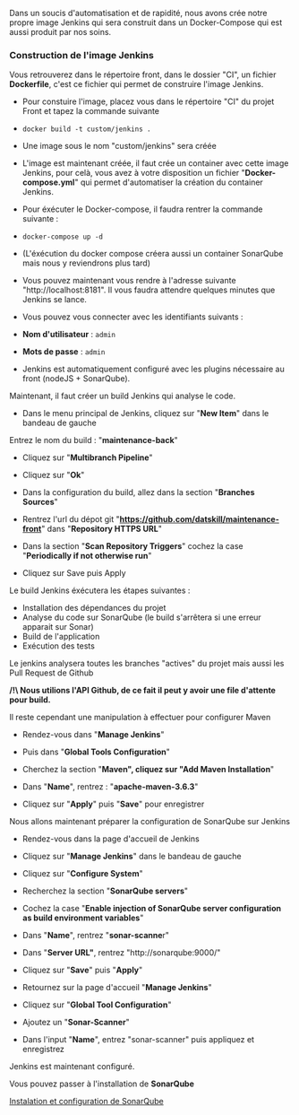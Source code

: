 Dans un soucis d'automatisation et de rapidité, nous avons crée notre propre image Jenkins qui sera construit dans un Docker-Compose qui est aussi produit par nos soins.

### Construction de l'image Jenkins
Vous retrouverez dans le répertoire front, dans le dossier "CI", un fichier **Dockerfile**, c'est ce fichier qui permet de construire l'image Jenkins. 

- Pour constuire l'image, placez vous dans le répertoire "CI" du projet Front et tapez la commande suivante

- `docker build -t custom/jenkins .`

- Une image sous le nom "custom/jenkins" sera créée

- L'image est maintenant créée, il faut crée un container avec cette image Jenkins, pour celà, vous avez à votre disposition un fichier "**Docker-compose.yml**" qui permet d'automatiser la création du container Jenkins. 

- Pour éxécuter le Docker-compose, il faudra rentrer la commande suivante : 

- `docker-compose up -d`

- (L'éxécution du docker compose créera aussi un container SonarQube mais nous y reviendrons plus tard)

- Vous pouvez maintenant vous rendre à l'adresse suivante "http://localhost:8181". Il vous faudra attendre quelques minutes que Jenkins se lance. 

- Vous pouvez vous connecter avec les identifiants suivants : 

- **Nom d'utilisateur** : `admin` 

- **Mots de passe** : `admin`

- Jenkins est automatiquement configuré avec les plugins nécessaire au front (nodeJS + SonarQube). 

Maintenant, il faut créer un build Jenkins qui analyse le code. 

- Dans le menu principal de Jenkins, cliquez sur "**New Item**" dans le bandeau de gauche

Entrez le nom du build : "**maintenance-back**"

- Cliquez sur "**Multibranch Pipeline**"

- Cliquez sur "**Ok**"

- Dans la configuration du build, allez dans la section "**Branches Sources**"

- Rentrez l'url du dépot git "**https://github.com/datskill/maintenance-front**" dans "**Repository HTTPS URL**"

- Dans la section "**Scan Repository Triggers**"  cochez la case "**Periodically if not otherwise run**"

- Cliquez sur Save puis Apply

Le build Jenkins éxécutera les étapes suivantes : 

- Installation des dépendances du projet
- Analyse du code sur SonarQube (le build s'arrêtera si une erreur apparait sur Sonar)
- Build de l'application
- Exécution des tests

Le jenkins analysera toutes les branches "actives" du projet mais aussi les Pull Request de Github

**/!\ Nous utilions l'API Github, de ce fait il peut y avoir une file d'attente pour build.**

Il reste cependant une manipulation à effectuer pour configurer Maven

- Rendez-vous dans "**Manage Jenkins**"

- Puis dans "**Global Tools Configuration**"

- Cherchez la section "**Maven", cliquez sur "Add Maven Installation**"

- Dans "**Name**", rentrez : "**apache-maven-3.6.3**"

- Cliquez sur "**Apply**" puis "**Save**" pour enregistrer


Nous allons maintenant préparer la configuration de SonarQube sur Jenkins

- Rendez-vous dans la page d'accueil de Jenkins

- Cliquez sur "**Manage Jenkins**" dans le bandeau de gauche

- Cliquez sur "**Configure System**"

- Recherchez la section "**SonarQube servers**"

- Cochez la case "**Enable injection of SonarQube server configuration as build environment variables**"

- Dans "**Name**", rentrez "**sonar-scanne**r"

- Dans "**Server URL"**, rentrez "http://sonarqube:9000/"

- Cliquez sur "**Save**" puis "**Apply**"

- Retournez sur la page d'accueil "**Manage Jenkins**"

- Cliquez sur "**Global Tool Configuration**"

- Ajoutez un "**Sonar-Scanner**"

- Dans l'input "**Name**", entrez "sonar-scanner" puis appliquez et enregistrez

Jenkins est maintenant configuré. 

Vous pouvez passer à l'installation de **SonarQube**

[Instalation et configuration de SonarQube](./conf-sonar.md)
